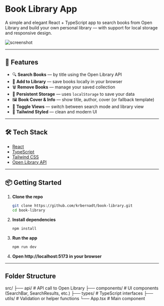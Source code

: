 # Book Library App

A simple and elegant React + TypeScript app to search books from Open Library and build your own personal library — with support for local storage and responsive design.

![screenshot](preview.png) <!-- optional: add a screenshot later -->

---

## 🚀 Features

- 🔍 **Search Books** — by title using the Open Library API
- 📘 **Add to Library** — save books locally in your browser
- 🗑️ **Remove Books** — manage your saved collection
- 💾 **Persistent Storage** — uses `localStorage` to save your data
- 🖼️ **Book Cover & Info** — show title, author, cover (or fallback template)
- 🧭 **Toggle Views** — switch between search mode and library view
- 🌈 **Tailwind Styled** — clean and modern UI

---

## 🛠️ Tech Stack

- [React](https://reactjs.org/)
- [TypeScript](https://www.typescriptlang.org/)
- [Tailwind CSS](https://tailwindcss.com/)
- [Open Library API](https://openlibrary.org/developers/api)

---

## 📦 Getting Started

1. **Clone the repo**
   ```bash
   git clone https://github.com/krbernadt/book-library.git
   cd book-library
   
2. **Install dependencies**
   ```bash
   npm install

3. **Run the app**
   ```bash
   npm run dev

4. **Open http://localhost:5173 in your browser**

---

## Folder Structure
src/
├── api/              # API call to Open Library
├── components/       # UI components (SearchBar, SearchResults, etc.)
├── types/            # TypeScript interfaces
├── utils/            # Validation or helper functions
└── App.tsx           # Main component

  

